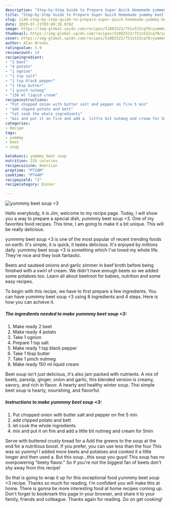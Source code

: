 ```yaml
---
description: "Step-by-Step Guide to Prepare Super Quick Homemade yummmy beet soup &amp;lt;3"
title: "Step-by-Step Guide to Prepare Super Quick Homemade yummmy beet soup &amp;lt;3"
slug: 1146-step-by-step-guide-to-prepare-super-quick-homemade-yummmy-beet-soup-and-lt-3
date: 2020-07-21T03:49:26.078Z
image: https://img-global.cpcdn.com/recipes/51802523/751x532cq70/yummmy-beet-soup-3-recipe-main-photo.jpg
thumbnail: https://img-global.cpcdn.com/recipes/51802523/751x532cq70/yummmy-beet-soup-3-recipe-main-photo.jpg
cover: https://img-global.cpcdn.com/recipes/51802523/751x532cq70/yummmy-beet-soup-3-recipe-main-photo.jpg
author: Alan Brooks
ratingvalue: 3.9
reviewcount: 14
recipeingredient:
- "2 beet"
- "4 potato"
- "1 ognion"
- "1 tsp salt"
- "1 tsp black pepper"
- "1 tbsp butter"
- "1 pinch nutmeg"
- "150 ml liquid cream"
recipeinstructions:
- "Put chopped onion with butter salt and pepper on fire 5 min"
- "add chpped potato and bett"
- "let cook the whole ingredients"
- "mix and put it on fire and add a  little bit nutmeg and cream for 5min"
categories:
- Recipe
tags:
- yummmy
- beet
- soup

katakunci: yummmy beet soup 
nutrition: 210 calories
recipecuisine: American
preptime: "PT28M"
cooktime: "PT44M"
recipeyield: "2"
recipecategory: Dinner

---
```



![yummmy beet soup &lt;3](https://img-global.cpcdn.com/recipes/51802523/751x532cq70/yummmy-beet-soup-3-recipe-main-photo.jpg)

Hello everybody, it is Jim, welcome to my recipe page. Today, I will show you a way to prepare a special dish, yummmy beet soup &lt;3. One of my favorites food recipes. This time, I am going to make it a bit unique. This will be really delicious.

yummmy beet soup &lt;3 is one of the most popular of recent trending foods on earth. It's simple, it is quick, it tastes delicious. It's enjoyed by millions daily. yummmy beet soup &lt;3 is something which I've loved my whole life. They're nice and they look fantastic.

Beets and sauteed onions and garlic simmer in beef broth before being finished with a swirl of cream. We didn&#39;t have enough beets so we added some potatoes too. Learn all about beetroot for babies, nutrition and some easy recipes.


To begin with this recipe, we have to first prepare a few ingredients. You can have yummmy beet soup &lt;3 using 8 ingredients and 4 steps. Here is how you can achieve it.

<!--inarticleads1-->

##### The ingredients needed to make yummmy beet soup &lt;3:

1. Make ready 2 beet
1. Make ready 4 potato
1. Take 1 ognion
1. Prepare 1 tsp salt
1. Make ready 1 tsp black pepper
1. Take 1 tbsp butter
1. Take 1 pinch nutmeg
1. Make ready 150 ml liquid cream


Beet soup isn&#39;t just delicious, it&#39;s also jam packed with nutrients. A mix of beets, parsnip, ginger, onion and garlic, this blended version is creamy, savory, and rich in flavor. A hearty and healthy winter soup. Thsi simple beet soup is hearty, nourishing, and flavorful. 

<!--inarticleads2-->

##### Instructions to make yummmy beet soup &lt;3:

1. Put chopped onion with butter salt and pepper on fire 5 min
1. add chpped potato and bett
1. let cook the whole ingredients
1. mix and put it on fire and add a  little bit nutmeg and cream for 5min


Serve with buttered crusty bread for a Add the greens to the soup at the end for a nutritious boost. If you prefer, you can use less than the four This was so yummy! I added more beets and potatoes and cooked it a little longer and then used a. But this soup…this soup you guys! This soup has no overpowering &#34;beety flavor.&#34; So if you&#39;re not the biggest fan of beets don&#39;t shy away from this recipe! 

So that is going to wrap it up for this exceptional food yummmy beet soup &lt;3 recipe. Thanks so much for reading. I'm confident you will make this at home. There is gonna be more interesting food at home recipes coming up. Don't forget to bookmark this page in your browser, and share it to your family, friends and colleague. Thanks again for reading. Go on get cooking!
